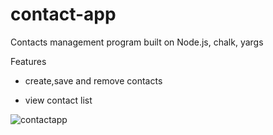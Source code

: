 # contact-app
Contacts management program built on Node.js, chalk, yargs


Features

- create,save and remove contacts

- view contact list

![contactapp](https://user-images.githubusercontent.com/87659662/162580261-d924e491-095a-445f-a051-e382f23a7d6b.png)
